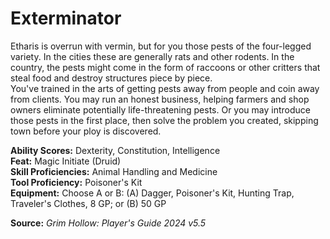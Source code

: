 # Exterminator

Etharis is overrun with vermin, but for you those pests of the four-legged variety. In the cities these are generally rats and other rodents. In the country, the pests might come in the form of raccoons or other critters that steal food and destroy structures piece by piece.  
You've trained in the arts of getting pests away from people and coin away from clients. You may run an honest business, helping farmers and shop owners eliminate potentially life-threatening pests. Or you may introduce those pests in the first place, then solve the problem you created, skipping town before your ploy is discovered.

**Ability Scores:** Dexterity, Constitution, Intelligence  
**Feat:** Magic Initiate (Druid)  
**Skill Proficiencies:** Animal Handling and Medicine  
**Tool Proficiency:** Poisoner's Kit  
**Equipment:** Choose A or B: (A) Dagger, Poisoner's Kit, Hunting Trap, Traveler's Clothes, 8 GP; or (B) 50 GP



**Source:** *Grim Hollow: Player's Guide 2024 v5.5*